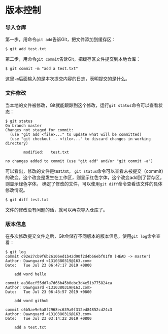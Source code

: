 版本控制
===================

###  导入仓库
第一步，用命令`git add`告诉Git，把文件添加到缓存区：

    $ git add test.txt

第二步，用命令`git commit`告诉Git，把缓存区文件提交到本地仓库：

    $ git commit -m "add a test.txt"
这里`-m`后面输入的是本次提交内容的日志，表明提交的是什么。

###  文件修改
当本地的文件被修改，Git就能跟踪到这个修改，运行`git status`命令可以查看状态：

    $ git status
    On branch master
    Changes not staged for commit:
      (use "git add <file>..." to update what will be committed)
      (use "git checkout -- <file>..." to discard changes in working directory)
    
            modified:   test.txt
    
    no changes added to commit (use "git add" and/or "git commit -a")
可以看出，修改的文件是test.txt。
`git status`命令可以查看未被提交（commit）的改变。这个改变是发生在工作区，则显示红色字体，这个改变add到了暂存区，则显示绿色字体。
确定了修改的文件，可以使用`git diff`命令查看该文件的具体修改情况。

    $ git diff test.txt
文件的修改没有问题的话，就可以再次导入仓库了。

###  版本信息
在多次修改提交文件之后，GIt会储存不同版本的版本信息，使用`git log`命令查看：

    $ git log
    commit c92e27cb9f6b26106ed1b42d90f2d4b66ebf01f0 (HEAD -> master)
    Author: Dawnguard <1310380319@163.com>
    Date:   Tue Jul 23 06:47:17 2019 +0800
    
        add word hello
    
    commit aa36acf55dd7a7d66b45b0ebc3d4e51b775824ca
    Author: Dawnguard <1310380319@163.com>
    Date:   Tue Jul 23 06:43:57 2019 +0800
    
        add word github
    
    commit c6b5ae9e5a8f2968ec639a0f312ed84852cd24c3
    Author: Dawnguard <1310380319@163.com>
    Date:   Tue Jul 23 03:14:22 2019 +0800
    
        add a test.txt



